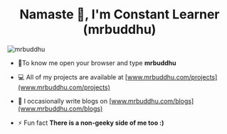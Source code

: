 
<h1 align="center">Namaste 🙏, I'm Constant Learner (mrbuddhu)</h1>



<p align="left"> <img src="https://komarev.com/ghpvc/?username=mrbuddhu" alt="mrbuddhu" /> </p>

- 👨‍To know me open your browser and type **mrbuddhu**

- 💻 All of my projects are available at [www.mrbuddhu.com/projects](www.mrbuddhu.com/projects)

- 📝 I occasionally write blogs on [www.mrbuddhu.com/blogs](www.mrbuddhu.com/blogs)

- ⚡ Fun fact **There is a non-geeky side of me too :)**
